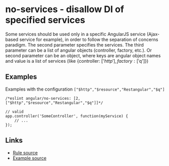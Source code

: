 <!-- WARNING: Generated documentation. Edit docs and examples in the rule and examples file ('rules/no-services.js', 'examples/no-services.js'). -->

# no-services - disallow DI of specified services

Some services should be used only in a specific AngularJS service (Ajax-based service for example), in order to follow the separation of concerns paradigm.
The second parameter specifies the services.
The third parameter can be a list of angular objects (controller, factory, etc.).
Or second parameter can be an object, where keys are angular object names and value is a list of services (like {controller: ['$http'], factory: ['$q']})

## Examples

Examples with the configuration `["$http","$resource","Restangular","$q"]`

    /*eslint angular/no-services: [2,["$http","$resource","Restangular","$q"]]*/

    // valid
    app.controller('SomeController', function(myService) {
        // ...
    });

## Links

* [Rule source](../rules/no-services.js)
* [Example source](../examples/no-services.js)
